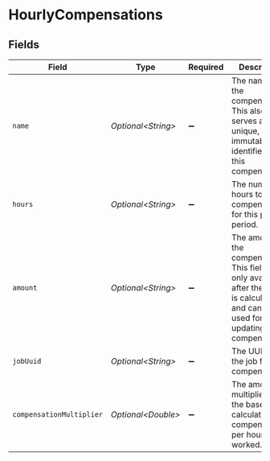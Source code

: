 # HourlyCompensations


## Fields

| Field                                                                                                                                              | Type                                                                                                                                               | Required                                                                                                                                           | Description                                                                                                                                        |
| -------------------------------------------------------------------------------------------------------------------------------------------------- | -------------------------------------------------------------------------------------------------------------------------------------------------- | -------------------------------------------------------------------------------------------------------------------------------------------------- | -------------------------------------------------------------------------------------------------------------------------------------------------- |
| `name`                                                                                                                                             | *Optional\<String>*                                                                                                                                | :heavy_minus_sign:                                                                                                                                 | The name of the compensation. This also serves as the unique, immutable identifier for this compensation.                                          |
| `hours`                                                                                                                                            | *Optional\<String>*                                                                                                                                | :heavy_minus_sign:                                                                                                                                 | The number of hours to be compensated for this pay period.                                                                                         |
| `amount`                                                                                                                                           | *Optional\<String>*                                                                                                                                | :heavy_minus_sign:                                                                                                                                 | The amount of the compensation. This field is only available after the payroll is calculated and cannot be used for updating hourly compensations. |
| `jobUuid`                                                                                                                                          | *Optional\<String>*                                                                                                                                | :heavy_minus_sign:                                                                                                                                 | The UUID of the job for the compensation.                                                                                                          |
| `compensationMultiplier`                                                                                                                           | *Optional\<Double>*                                                                                                                                | :heavy_minus_sign:                                                                                                                                 | The amount multiplied by the base rate to calculate total compensation per hour worked.                                                            |